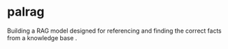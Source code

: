 # palrag
Building a RAG model designed for referencing and finding the correct facts from a knowledge base . 

